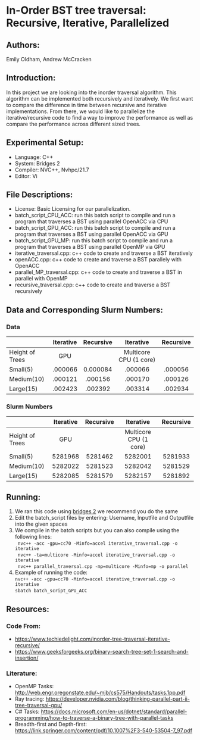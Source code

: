 # In-Order BST tree traversal: Recursive, Iterative, Parallelized  
## Authors: 
Emily Oldham, Andrew McCracken

## Introduction: 
In this project we are looking into the inorder traversal algorithm. This algorithm can be implemented both recursively and iteratively. We first want to compare the difference in time between recursive and iterative implementations. From there, we would like to parallelize the iterative/recursive code to find a way to improve the performance as well as compare the performance across different sized trees. 

## Experimental Setup: 
- Language: C++
- System: Bridges 2
- Compiler: NVC++, Nvhpc/21.7
- Editor: Vi

## File Descriptions:
- License: Basic Licensing for our parallelization.
- batch_script_CPU_ACC: run this batch script to compile and run a program that traverses a BST using parallel OpenACC via CPU
- batch_script_GPU_ACC: run this batch script to compile and run a program that traverses a BST using parallel OpenACC via GPU
- batch_script_GPU_MP: run this batch script to compile and run a program that traverses a BST using parallel OpenMP via GPU
- iterative_traversal.cpp: c++ code to create and traverse a BST iteratively
- openACC.cpp: c++ code to create and traverse a BST parallely with OpenACC
- parallel_MP_traversal.cpp: c++ code to create and traverse a BST in parallel with OpenMP
- recursive_traversal.cpp: c++ code to create and traverse a BST recursively

## Data and Corresponding Slurm Numbers:

### Data
|                 | Iterative | Recursive |        Iterative       | Recursive |
|-----------------|:---------:|:---------:|:----------------------:|:---------:|
| Height of Trees |    GPU    |           | Multicore CPU (1 core) |           |
| Small(5)        |  .000066  |  0.000084 |         .000066        |  .000056  |
| Medium(10)      |  .000121  |  .000156  |         .000170        |  .000126  |
| Large(15)       |  .002423  |  .002392  |         .003314        |  .002934  |

### Slurm Numbers
|                 | Iterative | Recursive |        Iterative       | Recursive |
|-----------------|:---------:|:---------:|:----------------------:|:---------:|
| Height of Trees |    GPU    |           | Multicore CPU (1 core) |           |
| Small(5)        |  5281968  |  5281462  |         5282001        |  5281933  |
| Medium(10)      |  5282022  |  5281523  |         5282042        |  5281529  |
| Large(15)       |  5282085  |  5281579  |         5282157        |  5281892  |

## Running:
1. We ran this code using [bridges 2](https://www.psc.edu/resources/bridges-2/) we recommend you do the same
2. Edit the batch_script files by entering: Username, Inputfile and Outputfile into the given spaces
3. We compile in the batch scripts but you can also compile using the following lines: <br>
  ` nvc++ -acc -gpu=cc70 -Minfo=accel iterative_traversal.cpp -o iterative`  <br>
  ` nvc++ -ta=multicore -Minfo=accel iterative_traversal.cpp -o iterative`  <br>
  ` nvc++ parallel_traversal.cpp -mp=multicore -Minfo=mp -o parallel`  <br>
4. Example of running the code:  <br>
  `nvc++ -acc -gpu=cc70 -Minfo=accel iterative_traversal.cpp -o iterative` <br>
  `sbatch batch_script_GPU_ACC`
  
## Resources:
### Code From:
- https://www.techiedelight.com/inorder-tree-traversal-iterative-recursive/
- https://www.geeksforgeeks.org/binary-search-tree-set-1-search-and-insertion/ 
### Literature:
- OpenMP Tasks: http://web.engr.oregonstate.edu/~mjb/cs575/Handouts/tasks.1pp.pdf
- Ray tracing: https://developer.nvidia.com/blog/thinking-parallel-part-ii-tree-traversal-gpu/
- C# Tasks: https://docs.microsoft.com/en-us/dotnet/standard/parallel-programming/how-to-traverse-a-binary-tree-with-parallel-tasks
- Breadth-first and Depth-first:  https://link.springer.com/content/pdf/10.1007%2F3-540-53504-7_97.pdf 



